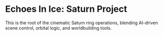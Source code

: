 # Echoes In Ice: Saturn Project

This is the root of the cinematic Saturn ring operations, blending AI-driven scene control, orbital logic, and worldbuilding tools.